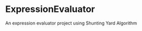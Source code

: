 ExpressionEvaluator
===================

An expression evaluator project using Shunting Yard Algorithm
